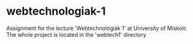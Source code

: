 # webtechnologiak-1
Assignment for the lecture 'Webtechnológiák 1' at University of Miskolc  
The whole project is located in the 'webtech1' directory  
